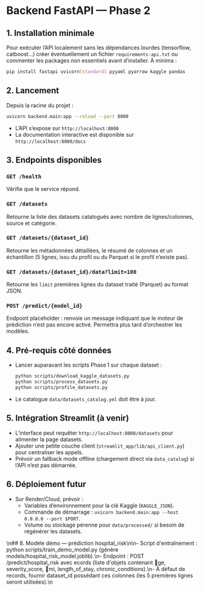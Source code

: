 # Backend FastAPI — Phase 2

## 1. Installation minimale

Pour exécuter l’API localement sans les dépendances lourdes (tensorflow, catboost…)
créer éventuellement un fichier `requirements-api.txt` ou commenter les packages non essentiels
avant d’installer. À minima :

```bash
pip install fastapi uvicorn[standard] pyyaml pyarrow kaggle pandas
```

## 2. Lancement

Depuis la racine du projet :

```bash
uvicorn backend.main:app --reload --port 8000
```

- L’API s’expose sur `http://localhost:8000`
- La documentation interactive est disponible sur `http://localhost:8000/docs`

## 3. Endpoints disponibles

### `GET /health`
Vérifie que le service répond.

### `GET /datasets`
Retourne la liste des datasets catalogués avec nombre de lignes/colonnes, source et catégorie.

### `GET /datasets/{dataset_id}`
Retourne les métadonnées détaillées, le résumé de colonnes et un échantillon (5 lignes, issu du profil
ou du Parquet si le profil n’existe pas).

### `GET /datasets/{dataset_id}/data?limit=100`
Retourne les `limit` premières lignes du dataset traité (Parquet) au format JSON.

### `POST /predict/{model_id}`
Endpoint placeholder : renvoie un message indiquant que le moteur de prédiction n’est pas encore activé.
Permettra plus tard d’orchestrer les modèles.

## 4. Pré-requis côté données

- Lancer auparavant les scripts Phase 1 sur chaque dataset :
  ```bash
  python scripts/download_kaggle_datasets.py
  python scripts/process_datasets.py
  python scripts/profile_datasets.py
  ```
- Le catalogue `data/datasets_catalog.yml` doit être à jour.

## 5. Intégration Streamlit (à venir)

- L’interface peut requêter `http://localhost:8000/datasets` pour alimenter la page datasets.
- Ajouter une petite couche client (`streamlit_app/lib/api_client.py`) pour centraliser les appels.
- Prévoir un fallback mode offline (chargement direct via `data_catalog`) si l’API n’est pas démarrée.

## 6. Déploiement futur

- Sur Render/Cloud, prévoir :
  - Variables d’environnement pour la clé Kaggle (`KAGGLE_JSON`).
  - Commande de démarrage : `uvicorn backend.main:app --host 0.0.0.0 --port $PORT`.
  - Volume ou stockage pérenne pour `data/processed/` si besoin de régénérer les datasets.

\n## 8. Modèle démo — prédiction hospital_risk\n\n- Script d'entraînement : python scripts/train_demo_model.py (génère models/hospital_risk_model.joblib).\n- Endpoint : POST /predict/hospital_risk avec ecords (liste d'objets contenant ge, severity_score, mi, length_of_stay, chronic_conditions).\n- À défaut de records, fournir dataset_id possédant ces colonnes (les 5 premières lignes seront utilisées).\n
